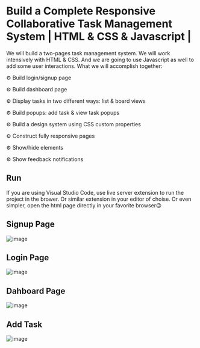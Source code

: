 # Build a Complete Responsive Collaborative Task Management System | HTML & CSS & Javascript | 

We will build a two-pages task management system. We will work intensively with HTML & CSS. And we are going to use Javascript as well to add some user interactions. What we will accomplish together:

⚙️ Build login/signup page

⚙️ Build dashboard page

⚙️ Display tasks in two different ways: list & board views

⚙️ Build popups: add task & view task popups

⚙️ Build a design system using CSS custom properties

⚙️ Construct fully responsive pages

⚙️ Show/hide elements

⚙️ Show feedback notifications

## Run

If you are using Visual Studio Code, use live server extension to run the project in the brower. Or similar extension in your editor of choise. Or even simpler, open the html page directly in your favorite browser😉

## Signup Page
![image](https://github.com/Aadhi2306/Task_Management/assets/126571529/6c3c7d82-1071-43b0-b0e6-b35e9ff7f079)
## Login Page
![image](https://github.com/Aadhi2306/Task_Management/assets/126571529/306ac07b-0d10-4162-b7d2-0f3a527378ae)
## Dahboard Page
![image](https://github.com/Aadhi2306/Task_Management/assets/126571529/f42d499b-7386-4dac-91e7-b5972d760ec3)
## Add Task
![image](https://github.com/Aadhi2306/Task_Management/assets/126571529/1287b773-422b-4ca5-ad2a-88da59c623c7)
